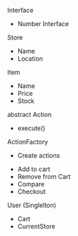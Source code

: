 Interface
- Number Interface

Store
- Name
- Location

Item
- Name
- Price
- Stock

abstract Action
- execute()

ActionFactory
- Create actions
* Add to cart
* Remove from Cart
* Compare
* Checkout

User
(Singlelton)
- Cart
- CurrentStore
